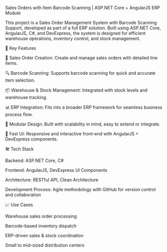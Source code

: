 Sales Orders with Item Barcode Scanning | ASP.NET Core + AngularJS ERP Module

This project is a Sales Order Management System with Barcode Scanning Support, developed as part of a full ERP solution. Built using ASP.NET Core, AngularJS, C#, and DevExpress, the system is designed for efficient warehouse operations, inventory control, and stock management.

🔧 Key Features

📄 Sales Order Creation: Create and manage sales orders with detailed line items.

🔍 Barcode Scanning: Supports barcode scanning for quick and accurate item selection.

📦 Warehouse & Stock Management: Integrated with stock levels and warehouse tracking.

📊 ERP Integration: Fits into a broader ERP framework for seamless business process flow.

🧩 Modular Design: Built with scalability in mind, easy to extend or integrate.

🚀 Fast UI: Responsive and interactive front-end with AngularJS + DevExpress components.

🛠️ Tech Stack

Backend: ASP.NET Core, C#

Frontend: AngularJS, DevExpress UI Components

Architecture: RESTful API, Clean Architecture

Development Process: Agile methodology with GitHub for version control and collaboration

📈 Use Cases

Warehouse sales order processing

Barcode-based inventory dispatch

ERP-driven sales & stock coordination

Small to mid-sized distribution centers
